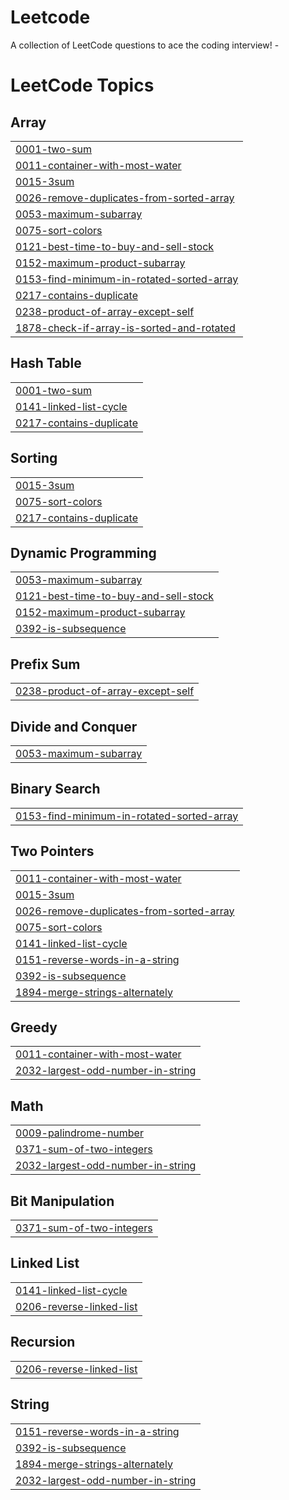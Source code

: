 # Leetcode
A collection of LeetCode questions to ace the coding interview! - 

<!---LeetCode Topics Start-->
# LeetCode Topics
## Array
|  |
| ------- |
| [0001-two-sum](https://github.com/ombade/Leetcode/tree/master/0001-two-sum) |
| [0011-container-with-most-water](https://github.com/ombade/Leetcode/tree/master/0011-container-with-most-water) |
| [0015-3sum](https://github.com/ombade/Leetcode/tree/master/0015-3sum) |
| [0026-remove-duplicates-from-sorted-array](https://github.com/ombade/Leetcode/tree/master/0026-remove-duplicates-from-sorted-array) |
| [0053-maximum-subarray](https://github.com/ombade/Leetcode/tree/master/0053-maximum-subarray) |
| [0075-sort-colors](https://github.com/ombade/Leetcode/tree/master/0075-sort-colors) |
| [0121-best-time-to-buy-and-sell-stock](https://github.com/ombade/Leetcode/tree/master/0121-best-time-to-buy-and-sell-stock) |
| [0152-maximum-product-subarray](https://github.com/ombade/Leetcode/tree/master/0152-maximum-product-subarray) |
| [0153-find-minimum-in-rotated-sorted-array](https://github.com/ombade/Leetcode/tree/master/0153-find-minimum-in-rotated-sorted-array) |
| [0217-contains-duplicate](https://github.com/ombade/Leetcode/tree/master/0217-contains-duplicate) |
| [0238-product-of-array-except-self](https://github.com/ombade/Leetcode/tree/master/0238-product-of-array-except-self) |
| [1878-check-if-array-is-sorted-and-rotated](https://github.com/ombade/Leetcode/tree/master/1878-check-if-array-is-sorted-and-rotated) |
## Hash Table
|  |
| ------- |
| [0001-two-sum](https://github.com/ombade/Leetcode/tree/master/0001-two-sum) |
| [0141-linked-list-cycle](https://github.com/ombade/Leetcode/tree/master/0141-linked-list-cycle) |
| [0217-contains-duplicate](https://github.com/ombade/Leetcode/tree/master/0217-contains-duplicate) |
## Sorting
|  |
| ------- |
| [0015-3sum](https://github.com/ombade/Leetcode/tree/master/0015-3sum) |
| [0075-sort-colors](https://github.com/ombade/Leetcode/tree/master/0075-sort-colors) |
| [0217-contains-duplicate](https://github.com/ombade/Leetcode/tree/master/0217-contains-duplicate) |
## Dynamic Programming
|  |
| ------- |
| [0053-maximum-subarray](https://github.com/ombade/Leetcode/tree/master/0053-maximum-subarray) |
| [0121-best-time-to-buy-and-sell-stock](https://github.com/ombade/Leetcode/tree/master/0121-best-time-to-buy-and-sell-stock) |
| [0152-maximum-product-subarray](https://github.com/ombade/Leetcode/tree/master/0152-maximum-product-subarray) |
| [0392-is-subsequence](https://github.com/ombade/Leetcode/tree/master/0392-is-subsequence) |
## Prefix Sum
|  |
| ------- |
| [0238-product-of-array-except-self](https://github.com/ombade/Leetcode/tree/master/0238-product-of-array-except-self) |
## Divide and Conquer
|  |
| ------- |
| [0053-maximum-subarray](https://github.com/ombade/Leetcode/tree/master/0053-maximum-subarray) |
## Binary Search
|  |
| ------- |
| [0153-find-minimum-in-rotated-sorted-array](https://github.com/ombade/Leetcode/tree/master/0153-find-minimum-in-rotated-sorted-array) |
## Two Pointers
|  |
| ------- |
| [0011-container-with-most-water](https://github.com/ombade/Leetcode/tree/master/0011-container-with-most-water) |
| [0015-3sum](https://github.com/ombade/Leetcode/tree/master/0015-3sum) |
| [0026-remove-duplicates-from-sorted-array](https://github.com/ombade/Leetcode/tree/master/0026-remove-duplicates-from-sorted-array) |
| [0075-sort-colors](https://github.com/ombade/Leetcode/tree/master/0075-sort-colors) |
| [0141-linked-list-cycle](https://github.com/ombade/Leetcode/tree/master/0141-linked-list-cycle) |
| [0151-reverse-words-in-a-string](https://github.com/ombade/Leetcode/tree/master/0151-reverse-words-in-a-string) |
| [0392-is-subsequence](https://github.com/ombade/Leetcode/tree/master/0392-is-subsequence) |
| [1894-merge-strings-alternately](https://github.com/ombade/Leetcode/tree/master/1894-merge-strings-alternately) |
## Greedy
|  |
| ------- |
| [0011-container-with-most-water](https://github.com/ombade/Leetcode/tree/master/0011-container-with-most-water) |
| [2032-largest-odd-number-in-string](https://github.com/ombade/Leetcode/tree/master/2032-largest-odd-number-in-string) |
## Math
|  |
| ------- |
| [0009-palindrome-number](https://github.com/ombade/Leetcode/tree/master/0009-palindrome-number) |
| [0371-sum-of-two-integers](https://github.com/ombade/Leetcode/tree/master/0371-sum-of-two-integers) |
| [2032-largest-odd-number-in-string](https://github.com/ombade/Leetcode/tree/master/2032-largest-odd-number-in-string) |
## Bit Manipulation
|  |
| ------- |
| [0371-sum-of-two-integers](https://github.com/ombade/Leetcode/tree/master/0371-sum-of-two-integers) |
## Linked List
|  |
| ------- |
| [0141-linked-list-cycle](https://github.com/ombade/Leetcode/tree/master/0141-linked-list-cycle) |
| [0206-reverse-linked-list](https://github.com/ombade/Leetcode/tree/master/0206-reverse-linked-list) |
## Recursion
|  |
| ------- |
| [0206-reverse-linked-list](https://github.com/ombade/Leetcode/tree/master/0206-reverse-linked-list) |
## String
|  |
| ------- |
| [0151-reverse-words-in-a-string](https://github.com/ombade/Leetcode/tree/master/0151-reverse-words-in-a-string) |
| [0392-is-subsequence](https://github.com/ombade/Leetcode/tree/master/0392-is-subsequence) |
| [1894-merge-strings-alternately](https://github.com/ombade/Leetcode/tree/master/1894-merge-strings-alternately) |
| [2032-largest-odd-number-in-string](https://github.com/ombade/Leetcode/tree/master/2032-largest-odd-number-in-string) |
<!---LeetCode Topics End-->
